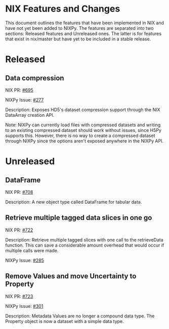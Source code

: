 # NIX Features and Changes

This document outlines the features that have been implemented in NIX and have not yet been added to NIXPy.
The features are separated into two sections: Released features and Unreleased ones. The latter is for features that exist in nix/master but have yet to be included in a stable release.

# Released

## Data compression

NIX PR: [#695](https://github.com/G-Node/nix/pull/695)

NIXPy Issue: [#277](https://github.com/G-Node/nixpy/issues/277)

Description: Exposes HD5's dataset compression support through the NIX DataArray creation API.

Note: NIXPy can currently load files with compressed datasets and writing to an existing compressed dataset should work without issues, since H5Py supports this. However, there is no way to create a compressed dataset through NIXPy since the options aren't exposed anywhere in the NIXPy API.

# Unreleased

## DataFrame

NIX PR: [#708](https://github.com/G-Node/nix/pull/708)

Description: A new object type called DataFrame for tabular data.

## Retrieve multiple tagged data slices in one go

NIX PR: [#722](https://github.com/G-Node/nix/pull/722)

Description: Retrieve multiple tagged slices with one call to the retrieveData function. This can save a considerable amount overhead that would occur if multiple calls were made.

NIXPy Issue: [#285](https://github.com/G-Node/nixpy/issues/285)

## Remove Values and move Uncertainty to Property

NIX PR: [#723](https://github.com/G-Node/nix/pull/723)

NIXPy Issue: [#301](https://github.com/G-Node/nixpy/issue/301)

Description: Metadata Values are no longer a compound data type. The Property object is now a dataset with a simple data type.
